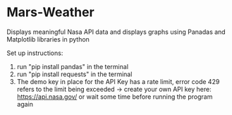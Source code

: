 # Mars-Weather

Displays meaningful Nasa API data and displays graphs using Panadas and Matplotlib libraries in python

Set up instructions: 
1. run "pip install pandas" in the terminal
2. run "pip install requests" in the terminal
3. The demo key in place for the API Key has a rate limit, error code 429 refers to the limit being exceeded -> create your own API key here: https://api.nasa.gov/ 
   or wait some time before running the program again
